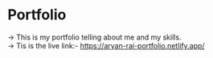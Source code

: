 # Portfolio
-> This is my portfolio telling about me and my skills. <br/>
-> Tis is the live link:- https://aryan-rai-portfolio.netlify.app/
